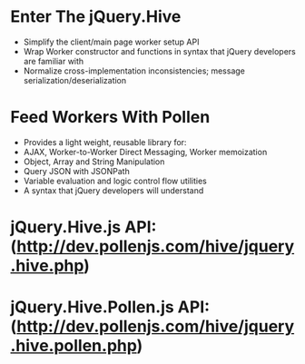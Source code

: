 # Enter The jQuery.Hive



* Simplify the client/main page worker setup API
* Wrap Worker constructor and functions in syntax that jQuery developers are familiar with
* Normalize cross-implementation inconsistencies; message serialization/deserialization
 

# Feed Workers With Pollen

* Provides a light weight, reusable library for:
* AJAX, Worker-to-Worker Direct Messaging, Worker memoization
* Object, Array and String Manipulation
* Query JSON with JSONPath
* Variable evaluation and logic control flow utilities
* A syntax that jQuery developers will understand



# jQuery.Hive.js API: (http://dev.pollenjs.com/hive/jquery.hive.php)

# jQuery.Hive.Pollen.js API: (http://dev.pollenjs.com/hive/jquery.hive.pollen.php)
